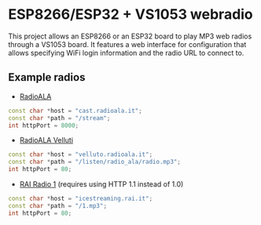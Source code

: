 # ESP8266/ESP32 + VS1053 webradio

This project allows an ESP8266 or an ESP32 board to play MP3 web radios through a VS1053 board. It features a web interface for configuration that allows specifying WiFi login information and the radio URL to connect to.

## Example radios

- [RadioALA](http://cast.radioala.it:8000/stream)
```cpp
const char *host = "cast.radioala.it";
const char *path = "/stream";
int httpPort = 8000;
```

- [RadioALA Velluti](http://velluto.radioala.it/listen/radio_ala/radio.mp3")
```cpp
const char *host = "velluto.radioala.it";
const char *path = "/listen/radio_ala/radio.mp3";
int httpPort = 80;
```

- [RAI Radio 1](http://icestreaming.rai.it/1.mp3") (requires using HTTP 1.1 instead of 1.0)
```cpp
const char *host = "icestreaming.rai.it";
const char *path = "/1.mp3";
int httpPort = 80;
```